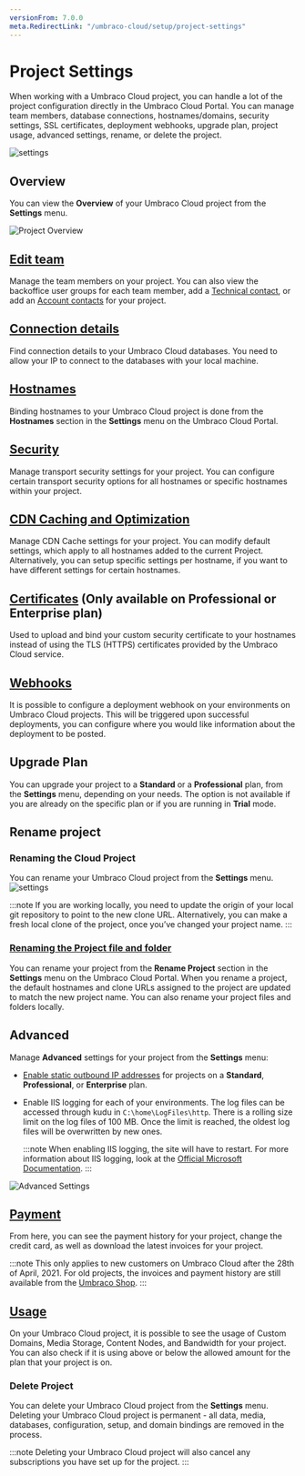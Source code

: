 ```yaml
---
versionFrom: 7.0.0
meta.RedirectLink: "/umbraco-cloud/setup/project-settings"
---
```


# Project Settings

When working with a Umbraco Cloud project, you can handle a lot of the project configuration directly in the Umbraco Cloud Portal. You can manage team members, database connections, hostnames/domains, security settings, SSL certificates, deployment webhooks, upgrade plan, project usage, advanced settings, rename, or delete the project.

![settings](images/project-settings-v10.png)

## Overview

You can view the **Overview** of your Umbraco Cloud project from the **Settings** menu.

![Project Overview](images/project-overview-1.png)

## [Edit team](../Team-Members)

Manage the team members on your project. You can also view the backoffice user groups for each team member, add a [Technical contact](../Team-Members/Technical-Contact.md), or add an [Account contacts](../Team-Members/Accounts-Contact.md) for your project.

## [Connection details](../../Databases)

Find connection details to your Umbraco Cloud databases. You need to allow your IP to connect to the databases with your local machine.

## [Hostnames](../Manage-Hostnames)

Binding hostnames to your Umbraco Cloud project is done from the **Hostnames** section in the **Settings** menu on the Umbraco Cloud Portal.

## [Security](../Manage-Security)

Manage transport security settings for your project. You can configure certain transport security options for all hostnames or specific hostnames within your project.

## [CDN Caching and Optimization](../Manage-CDN-Caching/index.md)

Manage CDN Cache settings for your project. You can modify default settings, which apply to all hostnames added to the current Project. Alternatively, you can setup specific settings per hostname, if you want to have different settings for certain hostnames.

## [Certificates](../Manage-Hostnames/Security-Certificates) (Only available on **Professional** or **Enterprise** plan)

Used to upload and bind your custom security certificate to your hostnames instead of using the TLS (HTTPS) certificates provided by the Umbraco Cloud service.

## [Webhooks](../../Deployment/Deployment-webhook)

It is possible to configure a deployment webhook on your environments on Umbraco Cloud projects. This will be triggered upon successful deployments, you can configure where you would like information about the deployment to be posted.

## Upgrade Plan

You can upgrade your project to a **Standard** or a **Professional** plan, from the **Settings** menu, depending on your needs. The option is not available if you are already on the specific plan or if you are running in **Trial** mode.

## Rename project

### Renaming the Cloud Project

You can rename your Umbraco Cloud project from the **Settings** menu.
![settings](images/renaming-project-v10.png)

:::note
If you are working locally, you need to update the origin of your local git repository to point to the new clone URL. Alternatively, you can make a fresh local clone of the project, once you’ve changed your project name.
:::

### [Renaming the Project file and folder](https://our.umbraco.com/documentation/Umbraco-Cloud/Set-Up/Working-Locally/#renaming-the-project-files-and-folders)

You can rename your project from the **Rename Project** section in the **Settings** menu on the Umbraco Cloud Portal. When you rename a project, the default hostnames and clone URLs assigned to the project are updated to match the new project name. You can also rename your project files and folders locally.

## Advanced

Manage **Advanced** settings for your project from the **Settings** menu:

- [Enable static outbound IP addresses](../External-Services) for projects on a **Standard**, **Professional**, or **Enterprise** plan.
- Enable IIS logging for each of your environments. The log files can be accessed through kudu in `C:\home\LogFiles\http`. There is a rolling size limit on the log files of 100 MB. Once the limit is reached, the oldest log files will be overwritten by new ones.

    :::note
    When enabling IIS logging, the site will have to restart. For more information about IIS logging, look at the [Official Microsoft Documentation](https://docs.microsoft.com/en-us/iis/configuration/system.webserver/httplogging).
    :::

![Advanced Settings](images/Advanced-Settings.png)

## [Payment](../Manage-Subscriptions/new-shop.md)

From here, you can see the payment history for your project, change the credit card, as well as download the latest invoices for your project.

:::note
This only applies to new customers on Umbraco Cloud after the 28th of April, 2021. For old projects, the invoices and payment history are still available from the [Umbraco Shop](https://shop.umbraco.com/profile/sign-in).
:::

## [Usage](../Usage/)

On your Umbraco Cloud project, it is possible to see the usage of Custom Domains, Media Storage, Content Nodes, and Bandwidth for your project. You can also check if it is using above or below the allowed amount for the plan that your project is on.

### Delete Project

You can delete your Umbraco Cloud project from the **Settings** menu. Deleting your Umbraco Cloud project is permanent - all data, media, databases, configuration, setup, and domain bindings are removed in the process.

:::note
Deleting your Umbraco Cloud project will also cancel any subscriptions you have set up for the project.
:::
